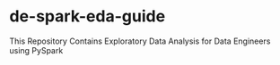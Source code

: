 # de-spark-eda-guide
This Repository Contains Exploratory Data Analysis for Data Engineers using PySpark
